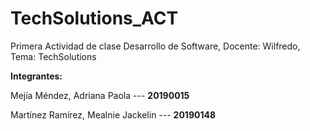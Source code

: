 # TechSolutions_ACT
Primera Actividad de clase Desarrollo de Software, Docente: Wilfredo, Tema: TechSolutions

__Integrantes:__

Mejía Méndez, Adriana Paola --- __20190015__

Martínez Ramírez, Mealnie Jackelin --- __20190148__

